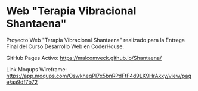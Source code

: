 # Web "Terapia Vibracional Shantaena"

Proyecto Web "Terapia Vibracional Shantaena" realizado para la Entrega Final del Curso Desarrollo Web en CoderHouse.

GitHub Pages Activo:
https://malcomveck.github.io/Shantaena/

Link Moqups Wireframe: 
https://app.moqups.com/OswkheqPI7x5bnRPdFtF4d9LK9HrAkxy/view/page/aa9df7b72
